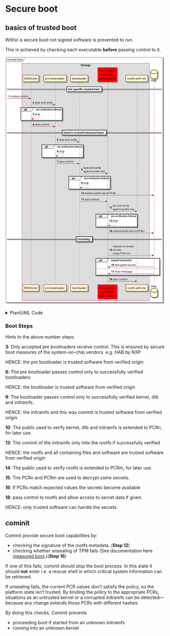 # Secure boot


## basics of trusted boot

Within a secure boot not signed software is prevented to run.

This is achieved by checking each executable **before** passing control to it.



![](img/secure_boot_highlevel_flow.svg)

<details>
  <summary>PlantUML Code</summary>

```plantuml
@startuml secure_boot_highlevel_flow

autonumber

box "Storage"
  participant "ROMCode" as rom
  participant "pre bootloader" as spl
  participant "bootloader" as bldr
  participant "Kernel+dtb+\ninitramfs\nwith cominit" as fit #red
  participant "rootfs with init" as rootfs
end box

database "TPM" as tpm


mainframe normal boot

== SoC specific trusted boot ==

-> rom : receive control

rom --> spl : load and verify
alt on verification failure
  rom --> rom : stop
end
rom -> spl : pass control

== Generic trusted/measured boot ==

spl --> bldr : load and verify
alt on verification failure
  spl --> spl : stop
end
spl -> bldr : pass control


bldr --> fit : load and verify\nagainst public key
alt on verification failure
  bldr --> bldr : stop
end
bldr -> tpm : extend public key to PCRn
bldr -> fit : pass control


fit --> rootfs : init and verify\nagainst public key
alt on verification failure
  fit --> fit : stop
end
fit -> tpm : extend public key to PCRm

== Unsealing ==


fit -> tpm : request to unseal\nsecrets\nusing PCRn+m
alt unseal successful
  tpm -> fit : decrypted secrets
else
  tpm -> fit : error message
end


fit -> rootfs : pass control


@enduml
```

</details>

### Boot Steps

Hints to the above number steps:

**3**: Only accepted pre bootloaders receive control. This is ensured by secure boot measures of the system-on-chip vendors. e.g. HAB by NXP

HENCE: the pre bootloader is trusted software from verified origin

**6**: The pre bootloader passes control only to successfully verified bootloaders

HENCE: the bootloader is trusted software from verified origin

**9**: The bootloader passes control only to successfully verified kernel, dtb and initramfs.

HENCE: the initramfs and this way cominit is trusted software from verified origin

**10**: The public used to verify kernel, dtb and initramfs is extended to PCRn, for later use.

**13**: The cominit of the initramfs only inits the rootfs if successfully verified

HENCE: the rootfs and all containing files and software are trusted software from verified origin

**14**: The public used to verify rootfs is extended to PCRm, for later use.

**15**: The PCRn and PCRm are used to decrypt some secrets.

**16**: If PCRs match expected values the secrets become available

**18**: pass control to rootfs and allow access to secret data if given.

HENCE: only trusted software can handle the secrets


## cominit


Cominit provide secure boot capabilities by:

* checking the signature of the rootfs metadata. (**Step 12**)
* checking whether unsealing of TPM fails (See documentation here [measured boot](doc/measured_boot/measured-boot.md).)(**Step 16**)

If one of this fails, cominit should stop the boot process.
In this state it should **not** enter i.e. a rescue shell in which critical system information can be retrieved.

If unsealing fails, the current PCR values don’t satisfy the policy, so the platform state isn’t trusted. By binding the policy to the appropriate PCRs,  situations as an untrusted kernel or a corrupted initramfs can be detected—because any change extends those PCRs with different hashes.

By doing this checks, Cominit prevents

*  proceeding boot if started from an unknown initramfs
*  running into an unknown kernel


